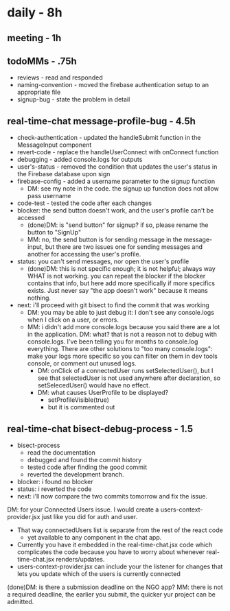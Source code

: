 # daily - 8h

## meeting - 1h

## todoMMs - .75h
* reviews - read and responded
* naming-convention - moved the firebase authentication setup to an appropriate file
* signup-bug - state the problem in detail

## real-time-chat message-profile-bug - 4.5h
* check-authentication - updated the handleSubmit function in the MessageInput component
* revert-code - replace the handleUserConnect with onConnect function
* debugging - added console.logs for outputs
* user's-status - removed the condition that updates the user's status in the Firebase database upon sign 
* firebase-config - added a username parameter to the signup function
  * DM: see my note in the code. the signup up function does not allow pass username
* code-test - tested the code after each changes
* blocker: the send button doesn't work, and the user's profile can't be accessed
  * (done)DM: is "send button" for signup? if so, please rename the button to "SignUp"
  * MM: no, the send button is for sending message in the message-input, but there are two issues one for sending messages and another for accessing the user's profile.
* status: you can't send messages, nor open the user's profile
  * (done)DM: this is not specific enough; it is not helpful; always way WHAT is not working. you can repeat the blocker if the blocker contains that info, but here add more specifically if more specifics exists. Just never say "the app doesn't work" because it means nothing.
* next: i'll proceed with git bisect to find the commit that was working
  * DM: you may be able to just debug it: I don't see any console.logs when I click on a user, or errors.
  * MM: i didn't add more console.logs because you said there are a lot in the application. DM: what? that is not a reason not to debug with console.logs. I've been telling you for months to console.log everything. There are other solutions to "too many console.logs": make your logs more specific so you can filter on them in dev tools console, or comment out unused logs. 
    * DM: onClick of a connectedUser runs setSelectedUser(), but I see that selectedUser is not used anywhere after declaration, so setSelecedUser() would have no effect.
    * DM: what causes UserProfile to be displayed?
      * setProfileVisible(true)
      * but it is commented out


## real-time-chat bisect-debug-process - 1.5
* bisect-process
  * read the documentation 
  * debugged and found the commit history
  * tested code after finding the good commit
  * reverted the development branch.
* blocker: i found no blocker
* status: i reverted the code
* next: i'll now compare the two commits tomorrow and fix the issue.

DM: for your Connected Users issue. I would create a users-context-provider.jsx just like you did for auth and user. 
* That way connectedUsers list is separate from the rest of the react code 
  * yet available to any component in the chat app.
* Currently you have it embedded in the real-time-chat.jsx code which complicates the code because you have to worry about whenever real-time-chat.jsx renders/updates. 
* users-context-provider.jsx can include your the listener for changes that lets you update which of the users is currently connected

(done)DM: is there a submission deadline on the NGO app? MM: there is not a required deadline, the earlier you submit, the quicker yur project can be admitted.
